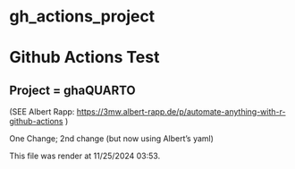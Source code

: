 # gh_actions_project


# Github Actions Test

## Project = ghaQUARTO

(SEE Albert Rapp:
https://3mw.albert-rapp.de/p/automate-anything-with-r-github-actions )

One Change; 2nd change (but now using Albert’s yaml)

This file was render at 11/25/2024 03:53.
